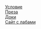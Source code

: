 [Условие](https://ssd.sscc.ru/sites/default/files/content/attach/343/parallel_lab1_2020.pdf) <br>
[Преза]() <br>
[Доки]() <br>
[Сайт с лабами](https://ssd.sscc.ru/ru/chair/nsu/parallel-programming) <br>

